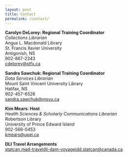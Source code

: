 ```yaml
---
layout: post
title: Contact
permalink: /contact/
---
```



**Carolyn DeLorey: Regional Training Coordinator**  
*Collections Librarian*  
Angus L. Macdonald Library  
St. Francis Xavier University  
Antigonish, NS  
902-867-2343  
[cdelorey@stfx.ca](mailto:cdelorey@stfx.ca)


**Sandra Sawchuk: Regional Training Coordinator**  
*Data Services Librarian*  
Mount Saint Vincent University Library  
Halifax, NS  
902-457-6526  
[sandra.sawchuk@msvu.ca](mailto:sandra.sawchuk@msvu.ca)


**Kim Mears: Host**  
*Health Sciences & Scholarly Communications Librarian*  
Robertson Library  
University of Prince Edward Island  
902-566-0453  
[kmears@upei.ca](kmears@upei.ca)


**DLI Travel Arrangements**  
[statcan.mad-traveldli-dam-voyageidd.statcan@canada.ca](mailto:statcan.mad-traveldli-dam-voyageidd.statcan@canada.ca)
